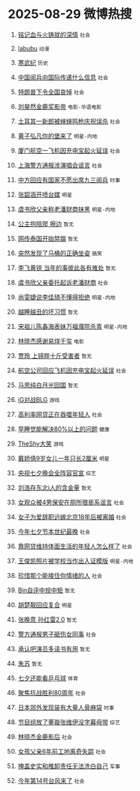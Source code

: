 # 2025-08-29 微博热搜 
1. [铭记血与火铸就的深情](https://m.weibo.cn/search?containerid=100103type%3D1%26t%3D10%26q%3D%23%E9%93%AD%E8%AE%B0%E8%A1%80%E4%B8%8E%E7%81%AB%E9%93%B8%E5%B0%B1%E7%9A%84%E6%B7%B1%E6%83%85%23&stream_entry_id=51&isnewpage=1&extparam=seat%3D1%26q%3D%2523%25E9%2593%25AD%25E8%25AE%25B0%25E8%25A1%2580%25E4%25B8%258E%25E7%2581%25AB%25E9%2593%25B8%25E5%25B0%25B1%25E7%259A%2584%25E6%25B7%25B1%25E6%2583%2585%2523%26cate%3D10103%26filter_type%3Drealtimehot%26stream_entry_id%3D51%26c_type%3D51%26dgr%3D0%26pos%3D0%26display_time%3D1756397189%26pre_seqid%3D175639718907304138762107) `社会` 

2. [labubu](https://m.weibo.cn/search?containerid=100103type%3D1%26t%3D10%26q%3Dlabubu&stream_entry_id=31&isnewpage=1&extparam=seat%3D1%26q%3Dlabubu%26filter_type%3Drealtimehot%26c_type%3D31%26dgr%3D0%26band_rank%3D1%26flag%3D2%26lcate%3D5001%26stream_entry_id%3D31%26cate%3D5001%26pos%3D0%26realpos%3D1%26display_time%3D1756397189%26pre_seqid%3D175639718907304138762107) `动漫` 

3. [寒武纪](https://m.weibo.cn/search?containerid=100103type%3D1%26t%3D10%26q%3D%E5%AF%92%E6%AD%A6%E7%BA%AA&stream_entry_id=31&isnewpage=1&extparam=seat%3D1%26q%3D%25E5%25AF%2592%25E6%25AD%25A6%25E7%25BA%25AA%26filter_type%3Drealtimehot%26c_type%3D31%26dgr%3D0%26band_rank%3D2%26flag%3D0%26lcate%3D5001%26stream_entry_id%3D31%26cate%3D5001%26pos%3D1%26realpos%3D2%26display_time%3D1756397189%26pre_seqid%3D175639718907304138762107) `历史` 

4. [中国阅兵向国际传递什么信息](https://m.weibo.cn/search?containerid=100103type%3D1%26t%3D10%26q%3D%23%E4%B8%AD%E5%9B%BD%E9%98%85%E5%85%B5%E5%90%91%E5%9B%BD%E9%99%85%E4%BC%A0%E9%80%92%E4%BB%80%E4%B9%88%E4%BF%A1%E6%81%AF%23&stream_entry_id=31&isnewpage=1&extparam=seat%3D1%26q%3D%2523%25E4%25B8%25AD%25E5%259B%25BD%25E9%2598%2585%25E5%2585%25B5%25E5%2590%2591%25E5%259B%25BD%25E9%2599%2585%25E4%25BC%25A0%25E9%2580%2592%25E4%25BB%2580%25E4%25B9%2588%25E4%25BF%25A1%25E6%2581%25AF%2523%26filter_type%3Drealtimehot%26c_type%3D31%26dgr%3D0%26band_rank%3D3%26flag%3D0%26lcate%3D5001%26stream_entry_id%3D31%26cate%3D5001%26pos%3D2%26realpos%3D3%26display_time%3D1756397189%26pre_seqid%3D175639718907304138762107) `社会` 

5. [特朗普下令全国哀悼](https://m.weibo.cn/search?containerid=100103type%3D1%26t%3D10%26q%3D%23%E7%89%B9%E6%9C%97%E6%99%AE%E4%B8%8B%E4%BB%A4%E5%85%A8%E5%9B%BD%E5%93%80%E6%82%BC%23&stream_entry_id=31&isnewpage=1&extparam=seat%3D1%26q%3D%2523%25E7%2589%25B9%25E6%259C%2597%25E6%2599%25AE%25E4%25B8%258B%25E4%25BB%25A4%25E5%2585%25A8%25E5%259B%25BD%25E5%2593%2580%25E6%2582%25BC%2523%26filter_type%3Drealtimehot%26c_type%3D31%26dgr%3D0%26band_rank%3D4%26flag%3D0%26lcate%3D5001%26stream_entry_id%3D31%26cate%3D5001%26pos%3D3%26realpos%3D4%26display_time%3D1756397189%26pre_seqid%3D175639718907304138762107) `社会` 

6. [刘昊然金鹿奖影帝](https://m.weibo.cn/search?containerid=100103type%3D1%26t%3D10%26q%3D%23%E5%88%98%E6%98%8A%E7%84%B6%E9%87%91%E9%B9%BF%E5%A5%96%E5%BD%B1%E5%B8%9D%23&stream_entry_id=31&isnewpage=1&extparam=seat%3D1%26q%3D%2523%25E5%2588%2598%25E6%2598%258A%25E7%2584%25B6%25E9%2587%2591%25E9%25B9%25BF%25E5%25A5%2596%25E5%25BD%25B1%25E5%25B8%259D%2523%26filter_type%3Drealtimehot%26c_type%3D31%26dgr%3D0%26band_rank%3D5%26flag%3D0%26lcate%3D5001%26stream_entry_id%3D31%26cate%3D5001%26pos%3D4%26realpos%3D5%26display_time%3D1756397189%26pre_seqid%3D175639718907304138762107) `电影-华语电影` 

7. [土耳其一新郎被婶婶鸣枪庆祝误杀](https://m.weibo.cn/search?containerid=100103type%3D1%26t%3D10%26q%3D%23%E5%9C%9F%E8%80%B3%E5%85%B6%E4%B8%80%E6%96%B0%E9%83%8E%E8%A2%AB%E5%A9%B6%E5%A9%B6%E9%B8%A3%E6%9E%AA%E5%BA%86%E7%A5%9D%E8%AF%AF%E6%9D%80%23&stream_entry_id=31&isnewpage=1&extparam=seat%3D1%26q%3D%2523%25E5%259C%259F%25E8%2580%25B3%25E5%2585%25B6%25E4%25B8%2580%25E6%2596%25B0%25E9%2583%258E%25E8%25A2%25AB%25E5%25A9%25B6%25E5%25A9%25B6%25E9%25B8%25A3%25E6%259E%25AA%25E5%25BA%2586%25E7%25A5%259D%25E8%25AF%25AF%25E6%259D%2580%2523%26filter_type%3Drealtimehot%26c_type%3D31%26dgr%3D0%26band_rank%3D6%26flag%3D0%26lcate%3D5001%26stream_entry_id%3D31%26cate%3D5001%26pos%3D5%26realpos%3D6%26display_time%3D1756397189%26pre_seqid%3D175639718907304138762107) `社会` 

8. [黄子弘凡你的堡来了](https://m.weibo.cn/search?containerid=100103type%3D1%26t%3D10%26q%3D%23%E9%BB%84%E5%AD%90%E5%BC%98%E5%87%A1%E4%BD%A0%E7%9A%84%E5%A0%A1%E6%9D%A5%E4%BA%86%23&stream_entry_id=31&isnewpage=1&extparam=seat%3D1%26q%3D%2523%25E9%25BB%2584%25E5%25AD%2590%25E5%25BC%2598%25E5%2587%25A1%25E4%25BD%25A0%25E7%259A%2584%25E5%25A0%25A1%25E6%259D%25A5%25E4%25BA%2586%2523%26filter_type%3Drealtimehot%26c_type%3D31%26dgr%3D0%26band_rank%3D7%26adid%3D299066%26stream_entry_id%3D31%26lcate%3D5001%26is_ad_pos%3D1%26cate%3D5001%26pos%3D6%26topic_ad%3D1%26display_time%3D1756397189%26pre_seqid%3D175639718907304138762107) `明星-内地` 

9. [厦门航空一飞机因充电宝起火延误](https://m.weibo.cn/search?containerid=100103type%3D1%26t%3D10%26q%3D%23%E5%8E%A6%E9%97%A8%E8%88%AA%E7%A9%BA%E4%B8%80%E9%A3%9E%E6%9C%BA%E5%9B%A0%E5%85%85%E7%94%B5%E5%AE%9D%E8%B5%B7%E7%81%AB%E5%BB%B6%E8%AF%AF%23&stream_entry_id=31&isnewpage=1&extparam=seat%3D1%26q%3D%2523%25E5%258E%25A6%25E9%2597%25A8%25E8%2588%25AA%25E7%25A9%25BA%25E4%25B8%2580%25E9%25A3%259E%25E6%259C%25BA%25E5%259B%25A0%25E5%2585%2585%25E7%2594%25B5%25E5%25AE%259D%25E8%25B5%25B7%25E7%2581%25AB%25E5%25BB%25B6%25E8%25AF%25AF%2523%26filter_type%3Drealtimehot%26c_type%3D31%26dgr%3D0%26band_rank%3D7%26flag%3D1%26lcate%3D5001%26stream_entry_id%3D31%26cate%3D5001%26pos%3D7%26realpos%3D7%26display_time%3D1756397189%26pre_seqid%3D175639718907304138762107) `社会` 

10. [上海警方通报涉演唱会谣言](https://m.weibo.cn/search?containerid=100103type%3D1%26t%3D10%26q%3D%23%E4%B8%8A%E6%B5%B7%E8%AD%A6%E6%96%B9%E9%80%9A%E6%8A%A5%E6%B6%89%E6%BC%94%E5%94%B1%E4%BC%9A%E8%B0%A3%E8%A8%80%23&stream_entry_id=31&isnewpage=1&extparam=seat%3D1%26q%3D%2523%25E4%25B8%258A%25E6%25B5%25B7%25E8%25AD%25A6%25E6%2596%25B9%25E9%2580%259A%25E6%258A%25A5%25E6%25B6%2589%25E6%25BC%2594%25E5%2594%25B1%25E4%25BC%259A%25E8%25B0%25A3%25E8%25A8%2580%2523%26filter_type%3Drealtimehot%26c_type%3D31%26dgr%3D0%26band_rank%3D8%26flag%3D0%26lcate%3D5001%26stream_entry_id%3D31%26cate%3D5001%26pos%3D8%26realpos%3D8%26display_time%3D1756397189%26pre_seqid%3D175639718907304138762107) `社会` 

11. [中方回应有国家不愿出席九三阅兵](https://m.weibo.cn/search?containerid=100103type%3D1%26t%3D10%26q%3D%23%E4%B8%AD%E6%96%B9%E5%9B%9E%E5%BA%94%E6%9C%89%E5%9B%BD%E5%AE%B6%E4%B8%8D%E6%84%BF%E5%87%BA%E5%B8%AD%E4%B9%9D%E4%B8%89%E9%98%85%E5%85%B5%23&stream_entry_id=31&isnewpage=1&extparam=seat%3D1%26q%3D%2523%25E4%25B8%25AD%25E6%2596%25B9%25E5%259B%259E%25E5%25BA%2594%25E6%259C%2589%25E5%259B%25BD%25E5%25AE%25B6%25E4%25B8%258D%25E6%2584%25BF%25E5%2587%25BA%25E5%25B8%25AD%25E4%25B9%259D%25E4%25B8%2589%25E9%2598%2585%25E5%2585%25B5%2523%26filter_type%3Drealtimehot%26c_type%3D31%26dgr%3D0%26band_rank%3D9%26flag%3D0%26lcate%3D5001%26stream_entry_id%3D31%26cate%3D5001%26pos%3D9%26realpos%3D9%26display_time%3D1756397189%26pre_seqid%3D175639718907304138762107) `时事` 

12. [张韶涵开喷台媒](https://m.weibo.cn/search?containerid=100103type%3D1%26t%3D10%26q%3D%23%E5%BC%A0%E9%9F%B6%E6%B6%B5%E5%BC%80%E5%96%B7%E5%8F%B0%E5%AA%92%23&stream_entry_id=31&isnewpage=1&extparam=seat%3D1%26q%3D%2523%25E5%25BC%25A0%25E9%259F%25B6%25E6%25B6%25B5%25E5%25BC%2580%25E5%2596%25B7%25E5%258F%25B0%25E5%25AA%2592%2523%26filter_type%3Drealtimehot%26c_type%3D31%26dgr%3D0%26band_rank%3D10%26flag%3D0%26lcate%3D5001%26stream_entry_id%3D31%26cate%3D5001%26pos%3D10%26realpos%3D10%26display_time%3D1756397189%26pre_seqid%3D175639718907304138762107) `明星` 

13. [虞书欣父亲称老潘财商抹黑](https://m.weibo.cn/search?containerid=100103type%3D1%26t%3D10%26q%3D%23%E8%99%9E%E4%B9%A6%E6%AC%A3%E7%88%B6%E4%BA%B2%E7%A7%B0%E8%80%81%E6%BD%98%E8%B4%A2%E5%95%86%E6%8A%B9%E9%BB%91%23&stream_entry_id=31&isnewpage=1&extparam=seat%3D1%26q%3D%2523%25E8%2599%259E%25E4%25B9%25A6%25E6%25AC%25A3%25E7%2588%25B6%25E4%25BA%25B2%25E7%25A7%25B0%25E8%2580%2581%25E6%25BD%2598%25E8%25B4%25A2%25E5%2595%2586%25E6%258A%25B9%25E9%25BB%2591%2523%26filter_type%3Drealtimehot%26c_type%3D31%26dgr%3D0%26band_rank%3D11%26flag%3D1%26lcate%3D5001%26stream_entry_id%3D31%26cate%3D5001%26pos%3D11%26realpos%3D11%26display_time%3D1756397189%26pre_seqid%3D175639718907304138762107) `明星-内地` 

14. [公主抱陪爬 擦边](https://m.weibo.cn/search?containerid=100103type%3D1%26t%3D10%26q%3D%E5%85%AC%E4%B8%BB%E6%8A%B1%E9%99%AA%E7%88%AC+%E6%93%A6%E8%BE%B9&stream_entry_id=31&isnewpage=1&extparam=seat%3D1%26q%3D%25E5%2585%25AC%25E4%25B8%25BB%25E6%258A%25B1%25E9%2599%25AA%25E7%2588%25AC%2520%25E6%2593%25A6%25E8%25BE%25B9%26filter_type%3Drealtimehot%26c_type%3D31%26dgr%3D0%26band_rank%3D12%26flag%3D1%26lcate%3D5001%26stream_entry_id%3D31%26cate%3D5001%26pos%3D12%26realpos%3D12%26display_time%3D1756397189%26pre_seqid%3D175639718907304138762107) `暂无` 

15. [网传泰国开始禁娱](https://m.weibo.cn/search?containerid=100103type%3D1%26t%3D10%26q%3D%E7%BD%91%E4%BC%A0%E6%B3%B0%E5%9B%BD%E5%BC%80%E5%A7%8B%E7%A6%81%E5%A8%B1&stream_entry_id=31&isnewpage=1&extparam=seat%3D1%26q%3D%25E7%25BD%2591%25E4%25BC%25A0%25E6%25B3%25B0%25E5%259B%25BD%25E5%25BC%2580%25E5%25A7%258B%25E7%25A6%2581%25E5%25A8%25B1%26filter_type%3Drealtimehot%26c_type%3D31%26dgr%3D0%26band_rank%3D13%26flag%3D0%26lcate%3D5001%26stream_entry_id%3D31%26cate%3D5001%26pos%3D13%26realpos%3D13%26display_time%3D1756397189%26pre_seqid%3D175639718907304138762107) `暂无` 

16. [突然发现了马桶的正确坐姿](https://m.weibo.cn/search?containerid=100103type%3D1%26t%3D10%26q%3D%E7%AA%81%E7%84%B6%E5%8F%91%E7%8E%B0%E4%BA%86%E9%A9%AC%E6%A1%B6%E7%9A%84%E6%AD%A3%E7%A1%AE%E5%9D%90%E5%A7%BF&stream_entry_id=31&isnewpage=1&extparam=seat%3D1%26q%3D%25E7%25AA%2581%25E7%2584%25B6%25E5%258F%2591%25E7%258E%25B0%25E4%25BA%2586%25E9%25A9%25AC%25E6%25A1%25B6%25E7%259A%2584%25E6%25AD%25A3%25E7%25A1%25AE%25E5%259D%2590%25E5%25A7%25BF%26filter_type%3Drealtimehot%26c_type%3D31%26dgr%3D0%26band_rank%3D14%26flag%3D0%26lcate%3D5001%26stream_entry_id%3D31%26cate%3D5001%26pos%3D14%26realpos%3D14%26display_time%3D1756397189%26pre_seqid%3D175639718907304138762107) `搞笑` 

17. [李飞黄锐 当年的事彼此各有难处](https://m.weibo.cn/search?containerid=100103type%3D1%26t%3D10%26q%3D%E6%9D%8E%E9%A3%9E%E9%BB%84%E9%94%90+%E5%BD%93%E5%B9%B4%E7%9A%84%E4%BA%8B%E5%BD%BC%E6%AD%A4%E5%90%84%E6%9C%89%E9%9A%BE%E5%A4%84&stream_entry_id=31&isnewpage=1&extparam=seat%3D1%26q%3D%25E6%259D%258E%25E9%25A3%259E%25E9%25BB%2584%25E9%2594%2590%2520%25E5%25BD%2593%25E5%25B9%25B4%25E7%259A%2584%25E4%25BA%258B%25E5%25BD%25BC%25E6%25AD%25A4%25E5%2590%2584%25E6%259C%2589%25E9%259A%25BE%25E5%25A4%2584%26filter_type%3Drealtimehot%26c_type%3D31%26dgr%3D0%26band_rank%3D15%26flag%3D0%26lcate%3D5001%26stream_entry_id%3D31%26cate%3D5001%26pos%3D15%26realpos%3D15%26display_time%3D1756397189%26pre_seqid%3D175639718907304138762107) `暂无` 

18. [虞书欣父亲委托起诉老潘财商](https://m.weibo.cn/search?containerid=100103type%3D1%26t%3D10%26q%3D%23%E8%99%9E%E4%B9%A6%E6%AC%A3%E7%88%B6%E4%BA%B2%E5%A7%94%E6%89%98%E8%B5%B7%E8%AF%89%E8%80%81%E6%BD%98%E8%B4%A2%E5%95%86%23&stream_entry_id=31&isnewpage=1&extparam=seat%3D1%26q%3D%2523%25E8%2599%259E%25E4%25B9%25A6%25E6%25AC%25A3%25E7%2588%25B6%25E4%25BA%25B2%25E5%25A7%2594%25E6%2589%2598%25E8%25B5%25B7%25E8%25AF%2589%25E8%2580%2581%25E6%25BD%2598%25E8%25B4%25A2%25E5%2595%2586%2523%26filter_type%3Drealtimehot%26c_type%3D31%26dgr%3D0%26band_rank%3D16%26flag%3D2%26lcate%3D5001%26stream_entry_id%3D31%26cate%3D5001%26pos%3D16%26realpos%3D16%26display_time%3D1756397189%26pre_seqid%3D175639718907304138762107) `社会` 

19. [尚雯婕说李佳琦不懂得拒绝](https://m.weibo.cn/search?containerid=100103type%3D1%26t%3D10%26q%3D%E5%B0%9A%E9%9B%AF%E5%A9%95%E8%AF%B4%E6%9D%8E%E4%BD%B3%E7%90%A6%E4%B8%8D%E6%87%82%E5%BE%97%E6%8B%92%E7%BB%9D&stream_entry_id=31&isnewpage=1&extparam=seat%3D1%26q%3D%25E5%25B0%259A%25E9%259B%25AF%25E5%25A9%2595%25E8%25AF%25B4%25E6%259D%258E%25E4%25BD%25B3%25E7%2590%25A6%25E4%25B8%258D%25E6%2587%2582%25E5%25BE%2597%25E6%258B%2592%25E7%25BB%259D%26filter_type%3Drealtimehot%26c_type%3D31%26dgr%3D0%26band_rank%3D17%26flag%3D1%26lcate%3D5001%26stream_entry_id%3D31%26cate%3D5001%26pos%3D17%26realpos%3D17%26display_time%3D1756397189%26pre_seqid%3D175639718907304138762107) `明星-内地` 

20. [越睡越丑的坏习惯](https://m.weibo.cn/search?containerid=100103type%3D1%26t%3D10%26q%3D%E8%B6%8A%E7%9D%A1%E8%B6%8A%E4%B8%91%E7%9A%84%E5%9D%8F%E4%B9%A0%E6%83%AF&stream_entry_id=31&isnewpage=1&extparam=seat%3D1%26q%3D%25E8%25B6%258A%25E7%259D%25A1%25E8%25B6%258A%25E4%25B8%2591%25E7%259A%2584%25E5%259D%258F%25E4%25B9%25A0%25E6%2583%25AF%26filter_type%3Drealtimehot%26c_type%3D31%26dgr%3D0%26band_rank%3D18%26flag%3D0%26lcate%3D5001%26stream_entry_id%3D31%26cate%3D5001%26pos%3D18%26realpos%3D18%26display_time%3D1756397189%26pre_seqid%3D175639718907304138762107) `暂无` 

21. [宋祖儿陈鑫海表妹万福濮院杀青](https://m.weibo.cn/search?containerid=100103type%3D1%26t%3D10%26q%3D%23%E5%AE%8B%E7%A5%96%E5%84%BF%E9%99%88%E9%91%AB%E6%B5%B7%E8%A1%A8%E5%A6%B9%E4%B8%87%E7%A6%8F%E6%BF%AE%E9%99%A2%E6%9D%80%E9%9D%92%23&stream_entry_id=31&isnewpage=1&extparam=seat%3D1%26q%3D%2523%25E5%25AE%258B%25E7%25A5%2596%25E5%2584%25BF%25E9%2599%2588%25E9%2591%25AB%25E6%25B5%25B7%25E8%25A1%25A8%25E5%25A6%25B9%25E4%25B8%2587%25E7%25A6%258F%25E6%25BF%25AE%25E9%2599%25A2%25E6%259D%2580%25E9%259D%2592%2523%26filter_type%3Drealtimehot%26c_type%3D31%26dgr%3D0%26band_rank%3D19%26flag%3D1%26lcate%3D5001%26stream_entry_id%3D31%26cate%3D5001%26pos%3D19%26realpos%3D19%26display_time%3D1756397189%26pre_seqid%3D175639718907304138762107) `明星-内地` 

22. [林晓杰感谢易烊千玺](https://m.weibo.cn/search?containerid=100103type%3D1%26t%3D10%26q%3D%23%E6%9E%97%E6%99%93%E6%9D%B0%E6%84%9F%E8%B0%A2%E6%98%93%E7%83%8A%E5%8D%83%E7%8E%BA%23&stream_entry_id=31&isnewpage=1&extparam=seat%3D1%26q%3D%2523%25E6%259E%2597%25E6%2599%2593%25E6%259D%25B0%25E6%2584%259F%25E8%25B0%25A2%25E6%2598%2593%25E7%2583%258A%25E5%258D%2583%25E7%258E%25BA%2523%26filter_type%3Drealtimehot%26c_type%3D31%26dgr%3D0%26band_rank%3D20%26flag%3D0%26lcate%3D5001%26stream_entry_id%3D31%26cate%3D5001%26pos%3D20%26realpos%3D20%26display_time%3D1756397189%26pre_seqid%3D175639718907304138762107) `电影` 

23. [贾玲 上镜胖十斤受害者](https://m.weibo.cn/search?containerid=100103type%3D1%26t%3D10%26q%3D%E8%B4%BE%E7%8E%B2+%E4%B8%8A%E9%95%9C%E8%83%96%E5%8D%81%E6%96%A4%E5%8F%97%E5%AE%B3%E8%80%85&stream_entry_id=31&isnewpage=1&extparam=seat%3D1%26q%3D%25E8%25B4%25BE%25E7%258E%25B2%2520%25E4%25B8%258A%25E9%2595%259C%25E8%2583%2596%25E5%258D%2581%25E6%2596%25A4%25E5%258F%2597%25E5%25AE%25B3%25E8%2580%2585%26filter_type%3Drealtimehot%26c_type%3D31%26dgr%3D0%26band_rank%3D21%26flag%3D2%26lcate%3D5001%26stream_entry_id%3D31%26cate%3D5001%26pos%3D21%26realpos%3D21%26display_time%3D1756397189%26pre_seqid%3D175639718907304138762107) `暂无` 

24. [航空公司回应飞机因充电宝起火延误](https://m.weibo.cn/search?containerid=100103type%3D1%26t%3D10%26q%3D%23%E8%88%AA%E7%A9%BA%E5%85%AC%E5%8F%B8%E5%9B%9E%E5%BA%94%E9%A3%9E%E6%9C%BA%E5%9B%A0%E5%85%85%E7%94%B5%E5%AE%9D%E8%B5%B7%E7%81%AB%E5%BB%B6%E8%AF%AF%23&stream_entry_id=31&isnewpage=1&extparam=seat%3D1%26q%3D%2523%25E8%2588%25AA%25E7%25A9%25BA%25E5%2585%25AC%25E5%258F%25B8%25E5%259B%259E%25E5%25BA%2594%25E9%25A3%259E%25E6%259C%25BA%25E5%259B%25A0%25E5%2585%2585%25E7%2594%25B5%25E5%25AE%259D%25E8%25B5%25B7%25E7%2581%25AB%25E5%25BB%25B6%25E8%25AF%25AF%2523%26filter_type%3Drealtimehot%26c_type%3D31%26dgr%3D0%26band_rank%3D22%26flag%3D1%26lcate%3D5001%26stream_entry_id%3D31%26cate%3D5001%26pos%3D22%26realpos%3D22%26display_time%3D1756397189%26pre_seqid%3D175639718907304138762107) `社会` 

25. [马思纯白月光回国](https://m.weibo.cn/search?containerid=100103type%3D1%26t%3D10%26q%3D%E9%A9%AC%E6%80%9D%E7%BA%AF%E7%99%BD%E6%9C%88%E5%85%89%E5%9B%9E%E5%9B%BD&stream_entry_id=31&isnewpage=1&extparam=seat%3D1%26q%3D%25E9%25A9%25AC%25E6%2580%259D%25E7%25BA%25AF%25E7%2599%25BD%25E6%259C%2588%25E5%2585%2589%25E5%259B%259E%25E5%259B%25BD%26filter_type%3Drealtimehot%26c_type%3D31%26dgr%3D0%26band_rank%3D23%26flag%3D2%26lcate%3D5001%26stream_entry_id%3D31%26cate%3D5001%26pos%3D23%26realpos%3D23%26display_time%3D1756397189%26pre_seqid%3D175639718907304138762107) `暂无` 

26. [iG对战BLG](https://m.weibo.cn/search?containerid=100103type%3D1%26t%3D10%26q%3DiG%E5%AF%B9%E6%88%98BLG&stream_entry_id=31&isnewpage=1&extparam=seat%3D1%26q%3DiG%25E5%25AF%25B9%25E6%2588%2598BLG%26filter_type%3Drealtimehot%26c_type%3D31%26dgr%3D0%26band_rank%3D24%26flag%3D0%26lcate%3D5001%26stream_entry_id%3D31%26cate%3D5001%26pos%3D24%26realpos%3D24%26display_time%3D1756397189%26pre_seqid%3D175639718907304138762107) `游戏` 

27. [高利率网贷正在吞噬年轻人](https://m.weibo.cn/search?containerid=100103type%3D1%26t%3D10%26q%3D%23%E9%AB%98%E5%88%A9%E7%8E%87%E7%BD%91%E8%B4%B7%E6%AD%A3%E5%9C%A8%E5%90%9E%E5%99%AC%E5%B9%B4%E8%BD%BB%E4%BA%BA%23&stream_entry_id=31&isnewpage=1&extparam=seat%3D1%26q%3D%2523%25E9%25AB%2598%25E5%2588%25A9%25E7%258E%2587%25E7%25BD%2591%25E8%25B4%25B7%25E6%25AD%25A3%25E5%259C%25A8%25E5%2590%259E%25E5%2599%25AC%25E5%25B9%25B4%25E8%25BD%25BB%25E4%25BA%25BA%2523%26filter_type%3Drealtimehot%26c_type%3D31%26dgr%3D0%26band_rank%3D25%26flag%3D0%26lcate%3D5001%26stream_entry_id%3D31%26cate%3D5001%26pos%3D25%26realpos%3D25%26display_time%3D1756397189%26pre_seqid%3D175639718907304138762107) `社会` 

28. [早睡觉能解决80%以上的问题](https://m.weibo.cn/search?containerid=100103type%3D1%26t%3D10%26q%3D%23%E6%97%A9%E7%9D%A1%E8%A7%89%E8%83%BD%E8%A7%A3%E5%86%B380%25%E4%BB%A5%E4%B8%8A%E7%9A%84%E9%97%AE%E9%A2%98%23&stream_entry_id=31&isnewpage=1&extparam=seat%3D1%26q%3D%2523%25E6%2597%25A9%25E7%259D%25A1%25E8%25A7%2589%25E8%2583%25BD%25E8%25A7%25A3%25E5%2586%25B380%2525%25E4%25BB%25A5%25E4%25B8%258A%25E7%259A%2584%25E9%2597%25AE%25E9%25A2%2598%2523%26filter_type%3Drealtimehot%26c_type%3D31%26dgr%3D0%26band_rank%3D26%26flag%3D0%26lcate%3D5001%26stream_entry_id%3D31%26cate%3D5001%26pos%3D26%26realpos%3D26%26display_time%3D1756397189%26pre_seqid%3D175639718907304138762107) `健康` 

29. [TheShy大笑](https://m.weibo.cn/search?containerid=100103type%3D1%26t%3D10%26q%3D%23TheShy%E5%A4%A7%E7%AC%91%23&stream_entry_id=31&isnewpage=1&extparam=seat%3D1%26q%3D%2523TheShy%25E5%25A4%25A7%25E7%25AC%2591%2523%26filter_type%3Drealtimehot%26c_type%3D31%26dgr%3D0%26band_rank%3D27%26flag%3D1%26lcate%3D5001%26stream_entry_id%3D31%26cate%3D5001%26pos%3D27%26realpos%3D27%26display_time%3D1756397189%26pre_seqid%3D175639718907304138762107) `游戏` 

30. [戴娇倩9岁女儿一年只长2厘米](https://m.weibo.cn/search?containerid=100103type%3D1%26t%3D10%26q%3D%23%E6%88%B4%E5%A8%87%E5%80%A99%E5%B2%81%E5%A5%B3%E5%84%BF%E4%B8%80%E5%B9%B4%E5%8F%AA%E9%95%BF2%E5%8E%98%E7%B1%B3%23&stream_entry_id=31&isnewpage=1&extparam=seat%3D1%26q%3D%2523%25E6%2588%25B4%25E5%25A8%2587%25E5%2580%25A99%25E5%25B2%2581%25E5%25A5%25B3%25E5%2584%25BF%25E4%25B8%2580%25E5%25B9%25B4%25E5%258F%25AA%25E9%2595%25BF2%25E5%258E%2598%25E7%25B1%25B3%2523%26filter_type%3Drealtimehot%26c_type%3D31%26dgr%3D0%26band_rank%3D28%26flag%3D0%26lcate%3D5001%26stream_entry_id%3D31%26cate%3D5001%26pos%3D28%26realpos%3D28%26display_time%3D1756397189%26pre_seqid%3D175639718907304138762107) `明星` 

31. [央视七夕晚会全阵容官宣](https://m.weibo.cn/search?containerid=100103type%3D1%26t%3D10%26q%3D%23%E5%A4%AE%E8%A7%86%E4%B8%83%E5%A4%95%E6%99%9A%E4%BC%9A%E5%85%A8%E9%98%B5%E5%AE%B9%E5%AE%98%E5%AE%A3%23&stream_entry_id=31&isnewpage=1&extparam=seat%3D1%26q%3D%2523%25E5%25A4%25AE%25E8%25A7%2586%25E4%25B8%2583%25E5%25A4%2595%25E6%2599%259A%25E4%25BC%259A%25E5%2585%25A8%25E9%2598%25B5%25E5%25AE%25B9%25E5%25AE%2598%25E5%25AE%25A3%2523%26filter_type%3Drealtimehot%26c_type%3D31%26dgr%3D0%26band_rank%3D29%26flag%3D0%26lcate%3D5001%26stream_entry_id%3D31%26cate%3D5001%26pos%3D29%26realpos%3D29%26display_time%3D1756397189%26pre_seqid%3D175639718907304138762107) `综艺` 

32. [刘浩存东北i人的含金量](https://m.weibo.cn/search?containerid=100103type%3D1%26t%3D10%26q%3D%E5%88%98%E6%B5%A9%E5%AD%98%E4%B8%9C%E5%8C%97i%E4%BA%BA%E7%9A%84%E5%90%AB%E9%87%91%E9%87%8F&stream_entry_id=31&isnewpage=1&extparam=seat%3D1%26q%3D%25E5%2588%2598%25E6%25B5%25A9%25E5%25AD%2598%25E4%25B8%259C%25E5%258C%2597i%25E4%25BA%25BA%25E7%259A%2584%25E5%2590%25AB%25E9%2587%2591%25E9%2587%258F%26filter_type%3Drealtimehot%26c_type%3D31%26dgr%3D0%26band_rank%3D30%26flag%3D0%26lcate%3D5001%26stream_entry_id%3D31%26cate%3D5001%26pos%3D30%26realpos%3D30%26display_time%3D1756397189%26pre_seqid%3D175639718907304138762107) `暂无` 

33. [女观众被4男保安在厕所猥亵系谣言](https://m.weibo.cn/search?containerid=100103type%3D1%26t%3D10%26q%3D%23%E5%A5%B3%E8%A7%82%E4%BC%97%E8%A2%AB4%E7%94%B7%E4%BF%9D%E5%AE%89%E5%9C%A8%E5%8E%95%E6%89%80%E7%8C%A5%E4%BA%B5%E7%B3%BB%E8%B0%A3%E8%A8%80%23&stream_entry_id=31&isnewpage=1&extparam=seat%3D1%26q%3D%2523%25E5%25A5%25B3%25E8%25A7%2582%25E4%25BC%2597%25E8%25A2%25AB4%25E7%2594%25B7%25E4%25BF%259D%25E5%25AE%2589%25E5%259C%25A8%25E5%258E%2595%25E6%2589%2580%25E7%258C%25A5%25E4%25BA%25B5%25E7%25B3%25BB%25E8%25B0%25A3%25E8%25A8%2580%2523%26filter_type%3Drealtimehot%26c_type%3D31%26dgr%3D0%26band_rank%3D31%26flag%3D0%26lcate%3D5001%26stream_entry_id%3D31%26cate%3D5001%26pos%3D31%26realpos%3D31%26display_time%3D1756397189%26pre_seqid%3D175639718907304138762107) `社会` 

34. [女子为爱辞职远嫁北京18年后被离婚](https://m.weibo.cn/search?containerid=100103type%3D1%26t%3D10%26q%3D%23%E5%A5%B3%E5%AD%90%E4%B8%BA%E7%88%B1%E8%BE%9E%E8%81%8C%E8%BF%9C%E5%AB%81%E5%8C%97%E4%BA%AC18%E5%B9%B4%E5%90%8E%E8%A2%AB%E7%A6%BB%E5%A9%9A%23&stream_entry_id=31&isnewpage=1&extparam=seat%3D1%26q%3D%2523%25E5%25A5%25B3%25E5%25AD%2590%25E4%25B8%25BA%25E7%2588%25B1%25E8%25BE%259E%25E8%2581%258C%25E8%25BF%259C%25E5%25AB%2581%25E5%258C%2597%25E4%25BA%25AC18%25E5%25B9%25B4%25E5%2590%258E%25E8%25A2%25AB%25E7%25A6%25BB%25E5%25A9%259A%2523%26filter_type%3Drealtimehot%26c_type%3D31%26dgr%3D0%26band_rank%3D32%26flag%3D0%26lcate%3D5001%26stream_entry_id%3D31%26cate%3D5001%26pos%3D32%26realpos%3D32%26display_time%3D1756397189%26pre_seqid%3D175639718907304138762107) `社会` 

35. [今年七夕节本世纪最晚](https://m.weibo.cn/search?containerid=100103type%3D1%26t%3D10%26q%3D%23%E4%BB%8A%E5%B9%B4%E4%B8%83%E5%A4%95%E8%8A%82%E6%9C%AC%E4%B8%96%E7%BA%AA%E6%9C%80%E6%99%9A%23&stream_entry_id=31&isnewpage=1&extparam=seat%3D1%26q%3D%2523%25E4%25BB%258A%25E5%25B9%25B4%25E4%25B8%2583%25E5%25A4%2595%25E8%258A%2582%25E6%259C%25AC%25E4%25B8%2596%25E7%25BA%25AA%25E6%259C%2580%25E6%2599%259A%2523%26filter_type%3Drealtimehot%26c_type%3D31%26dgr%3D0%26band_rank%3D33%26flag%3D1%26lcate%3D5001%26stream_entry_id%3D31%26cate%3D5001%26pos%3D33%26realpos%3D33%26display_time%3D1756397189%26pre_seqid%3D175639718907304138762107) `社会` 

36. [靠网贷维持体面生活的年轻人怎么样了](https://m.weibo.cn/search?containerid=100103type%3D1%26t%3D10%26q%3D%23%E9%9D%A0%E7%BD%91%E8%B4%B7%E7%BB%B4%E6%8C%81%E4%BD%93%E9%9D%A2%E7%94%9F%E6%B4%BB%E7%9A%84%E5%B9%B4%E8%BD%BB%E4%BA%BA%E6%80%8E%E4%B9%88%E6%A0%B7%E4%BA%86%23&stream_entry_id=31&isnewpage=1&extparam=seat%3D1%26q%3D%2523%25E9%259D%25A0%25E7%25BD%2591%25E8%25B4%25B7%25E7%25BB%25B4%25E6%258C%2581%25E4%25BD%2593%25E9%259D%25A2%25E7%2594%259F%25E6%25B4%25BB%25E7%259A%2584%25E5%25B9%25B4%25E8%25BD%25BB%25E4%25BA%25BA%25E6%2580%258E%25E4%25B9%2588%25E6%25A0%25B7%25E4%25BA%2586%2523%26filter_type%3Drealtimehot%26c_type%3D31%26dgr%3D0%26band_rank%3D34%26flag%3D0%26lcate%3D5001%26stream_entry_id%3D31%26cate%3D5001%26pos%3D34%26realpos%3D34%26display_time%3D1756397189%26pre_seqid%3D175639718907304138762107) `社会` 

37. [王俊凯照片被学校当作出入证模版](https://m.weibo.cn/search?containerid=100103type%3D1%26t%3D10%26q%3D%23%E7%8E%8B%E4%BF%8A%E5%87%AF%E7%85%A7%E7%89%87%E8%A2%AB%E5%AD%A6%E6%A0%A1%E5%BD%93%E4%BD%9C%E5%87%BA%E5%85%A5%E8%AF%81%E6%A8%A1%E7%89%88%23&stream_entry_id=31&isnewpage=1&extparam=seat%3D1%26q%3D%2523%25E7%258E%258B%25E4%25BF%258A%25E5%2587%25AF%25E7%2585%25A7%25E7%2589%2587%25E8%25A2%25AB%25E5%25AD%25A6%25E6%25A0%25A1%25E5%25BD%2593%25E4%25BD%259C%25E5%2587%25BA%25E5%2585%25A5%25E8%25AF%2581%25E6%25A8%25A1%25E7%2589%2588%2523%26filter_type%3Drealtimehot%26c_type%3D31%26dgr%3D0%26band_rank%3D35%26flag%3D0%26lcate%3D5001%26stream_entry_id%3D31%26cate%3D5001%26pos%3D35%26realpos%3D35%26display_time%3D1756397189%26pre_seqid%3D175639718907304138762107) `明星-内地` 

38. [珍惜那个能接住你情绪的人](https://m.weibo.cn/search?containerid=100103type%3D1%26t%3D10%26q%3D%23%E7%8F%8D%E6%83%9C%E9%82%A3%E4%B8%AA%E8%83%BD%E6%8E%A5%E4%BD%8F%E4%BD%A0%E6%83%85%E7%BB%AA%E7%9A%84%E4%BA%BA%23&stream_entry_id=31&isnewpage=1&extparam=seat%3D1%26q%3D%2523%25E7%258F%258D%25E6%2583%259C%25E9%2582%25A3%25E4%25B8%25AA%25E8%2583%25BD%25E6%258E%25A5%25E4%25BD%258F%25E4%25BD%25A0%25E6%2583%2585%25E7%25BB%25AA%25E7%259A%2584%25E4%25BA%25BA%2523%26filter_type%3Drealtimehot%26c_type%3D31%26dgr%3D0%26band_rank%3D36%26flag%3D1%26lcate%3D5001%26stream_entry_id%3D31%26cate%3D5001%26pos%3D36%26realpos%3D36%26display_time%3D1756397189%26pre_seqid%3D175639718907304138762107) `社会` 

39. [Bin自评中规中矩](https://m.weibo.cn/search?containerid=100103type%3D1%26t%3D10%26q%3DBin%E8%87%AA%E8%AF%84%E4%B8%AD%E8%A7%84%E4%B8%AD%E7%9F%A9&stream_entry_id=31&isnewpage=1&extparam=seat%3D1%26q%3DBin%25E8%2587%25AA%25E8%25AF%2584%25E4%25B8%25AD%25E8%25A7%2584%25E4%25B8%25AD%25E7%259F%25A9%26filter_type%3Drealtimehot%26c_type%3D31%26dgr%3D0%26band_rank%3D37%26flag%3D1%26lcate%3D5001%26stream_entry_id%3D31%26cate%3D5001%26pos%3D37%26realpos%3D37%26display_time%3D1756397189%26pre_seqid%3D175639718907304138762107) `暂无` 

40. [胡楚靓回应复合](https://m.weibo.cn/search?containerid=100103type%3D1%26t%3D10%26q%3D%23%E8%83%A1%E6%A5%9A%E9%9D%93%E5%9B%9E%E5%BA%94%E5%A4%8D%E5%90%88%23&stream_entry_id=31&isnewpage=1&extparam=seat%3D1%26q%3D%2523%25E8%2583%25A1%25E6%25A5%259A%25E9%259D%2593%25E5%259B%259E%25E5%25BA%2594%25E5%25A4%258D%25E5%2590%2588%2523%26filter_type%3Drealtimehot%26c_type%3D31%26dgr%3D0%26band_rank%3D38%26flag%3D0%26lcate%3D5001%26stream_entry_id%3D31%26cate%3D5001%26pos%3D38%26realpos%3D38%26display_time%3D1756397189%26pre_seqid%3D175639718907304138762107) `明星` 

41. [张晚意 孙红雷2.0](https://m.weibo.cn/search?containerid=100103type%3D1%26t%3D10%26q%3D%E5%BC%A0%E6%99%9A%E6%84%8F+%E5%AD%99%E7%BA%A2%E9%9B%B72.0&stream_entry_id=31&isnewpage=1&extparam=seat%3D1%26q%3D%25E5%25BC%25A0%25E6%2599%259A%25E6%2584%258F%2520%25E5%25AD%2599%25E7%25BA%25A2%25E9%259B%25B72.0%26filter_type%3Drealtimehot%26c_type%3D31%26dgr%3D0%26band_rank%3D39%26flag%3D0%26lcate%3D5001%26stream_entry_id%3D31%26cate%3D5001%26pos%3D39%26realpos%3D39%26display_time%3D1756397189%26pre_seqid%3D175639718907304138762107) `暂无` 

42. [警方通报男子砸伤女同事](https://m.weibo.cn/search?containerid=100103type%3D1%26t%3D10%26q%3D%23%E8%AD%A6%E6%96%B9%E9%80%9A%E6%8A%A5%E7%94%B7%E5%AD%90%E7%A0%B8%E4%BC%A4%E5%A5%B3%E5%90%8C%E4%BA%8B%23&stream_entry_id=31&isnewpage=1&extparam=seat%3D1%26q%3D%2523%25E8%25AD%25A6%25E6%2596%25B9%25E9%2580%259A%25E6%258A%25A5%25E7%2594%25B7%25E5%25AD%2590%25E7%25A0%25B8%25E4%25BC%25A4%25E5%25A5%25B3%25E5%2590%258C%25E4%25BA%258B%2523%26filter_type%3Drealtimehot%26c_type%3D31%26dgr%3D0%26band_rank%3D40%26flag%3D0%26lcate%3D5001%26stream_entry_id%3D31%26cate%3D5001%26pos%3D40%26realpos%3D40%26display_time%3D1756397189%26pre_seqid%3D175639718907304138762107) `社会` 

43. [承认吧演员多读书有用](https://m.weibo.cn/search?containerid=100103type%3D1%26t%3D10%26q%3D%E6%89%BF%E8%AE%A4%E5%90%A7%E6%BC%94%E5%91%98%E5%A4%9A%E8%AF%BB%E4%B9%A6%E6%9C%89%E7%94%A8&stream_entry_id=31&isnewpage=1&extparam=seat%3D1%26q%3D%25E6%2589%25BF%25E8%25AE%25A4%25E5%2590%25A7%25E6%25BC%2594%25E5%2591%2598%25E5%25A4%259A%25E8%25AF%25BB%25E4%25B9%25A6%25E6%259C%2589%25E7%2594%25A8%26filter_type%3Drealtimehot%26c_type%3D31%26dgr%3D0%26band_rank%3D41%26flag%3D0%26lcate%3D5001%26stream_entry_id%3D31%26cate%3D5001%26pos%3D41%26realpos%3D41%26display_time%3D1756397189%26pre_seqid%3D175639718907304138762107) `暂无` 

44. [朱苏](https://m.weibo.cn/search?containerid=100103type%3D1%26t%3D10%26q%3D%E6%9C%B1%E8%8B%8F&stream_entry_id=31&isnewpage=1&extparam=seat%3D1%26q%3D%25E6%259C%25B1%25E8%258B%258F%26filter_type%3Drealtimehot%26c_type%3D31%26dgr%3D0%26band_rank%3D42%26flag%3D1%26lcate%3D5001%26stream_entry_id%3D31%26cate%3D5001%26pos%3D42%26realpos%3D42%26display_time%3D1756397189%26pre_seqid%3D175639718907304138762107) `暂无` 

45. [七夕还能看乒乓球](https://m.weibo.cn/search?containerid=100103type%3D1%26t%3D10%26q%3D%23%E4%B8%83%E5%A4%95%E8%BF%98%E8%83%BD%E7%9C%8B%E4%B9%92%E4%B9%93%E7%90%83%23&stream_entry_id=31&isnewpage=1&extparam=seat%3D1%26q%3D%2523%25E4%25B8%2583%25E5%25A4%2595%25E8%25BF%2598%25E8%2583%25BD%25E7%259C%258B%25E4%25B9%2592%25E4%25B9%2593%25E7%2590%2583%2523%26filter_type%3Drealtimehot%26c_type%3D31%26dgr%3D0%26band_rank%3D43%26flag%3D1%26lcate%3D5001%26stream_entry_id%3D31%26cate%3D5001%26pos%3D43%26realpos%3D43%26display_time%3D1756397189%26pre_seqid%3D175639718907304138762107) `体育` 

46. [聚焦抗战胜利80周年](https://m.weibo.cn/search?containerid=100103type%3D1%26t%3D10%26q%3D%23%E8%81%9A%E7%84%A6%E6%8A%97%E6%88%98%E8%83%9C%E5%88%A980%E5%91%A8%E5%B9%B4%23&stream_entry_id=31&isnewpage=1&extparam=seat%3D1%26q%3D%2523%25E8%2581%259A%25E7%2584%25A6%25E6%258A%2597%25E6%2588%2598%25E8%2583%259C%25E5%2588%25A980%25E5%2591%25A8%25E5%25B9%25B4%2523%26filter_type%3Drealtimehot%26c_type%3D31%26dgr%3D0%26band_rank%3D44%26flag%3D0%26lcate%3D5001%26stream_entry_id%3D31%26cate%3D5001%26pos%3D44%26realpos%3D44%26display_time%3D1756397189%26pre_seqid%3D175639718907304138762107) `社会` 

47. [日本郊外发现装有大量人骨麻袋](https://m.weibo.cn/search?containerid=100103type%3D1%26t%3D10%26q%3D%23%E6%97%A5%E6%9C%AC%E9%83%8A%E5%A4%96%E5%8F%91%E7%8E%B0%E8%A3%85%E6%9C%89%E5%A4%A7%E9%87%8F%E4%BA%BA%E9%AA%A8%E9%BA%BB%E8%A2%8B%23&stream_entry_id=31&isnewpage=1&extparam=seat%3D1%26q%3D%2523%25E6%2597%25A5%25E6%259C%25AC%25E9%2583%258A%25E5%25A4%2596%25E5%258F%2591%25E7%258E%25B0%25E8%25A3%2585%25E6%259C%2589%25E5%25A4%25A7%25E9%2587%258F%25E4%25BA%25BA%25E9%25AA%25A8%25E9%25BA%25BB%25E8%25A2%258B%2523%26filter_type%3Drealtimehot%26c_type%3D31%26dgr%3D0%26band_rank%3D45%26flag%3D0%26lcate%3D5001%26stream_entry_id%3D31%26cate%3D5001%26pos%3D45%26realpos%3D45%26display_time%3D1756397189%26pre_seqid%3D175639718907304138762107) `时事` 

48. [节目组放了董璇张维伊没字幕母带](https://m.weibo.cn/search?containerid=100103type%3D1%26t%3D10%26q%3D%23%E8%8A%82%E7%9B%AE%E7%BB%84%E6%94%BE%E4%BA%86%E8%91%A3%E7%92%87%E5%BC%A0%E7%BB%B4%E4%BC%8A%E6%B2%A1%E5%AD%97%E5%B9%95%E6%AF%8D%E5%B8%A6%23&stream_entry_id=31&isnewpage=1&extparam=seat%3D1%26q%3D%2523%25E8%258A%2582%25E7%259B%25AE%25E7%25BB%2584%25E6%2594%25BE%25E4%25BA%2586%25E8%2591%25A3%25E7%2592%2587%25E5%25BC%25A0%25E7%25BB%25B4%25E4%25BC%258A%25E6%25B2%25A1%25E5%25AD%2597%25E5%25B9%2595%25E6%25AF%258D%25E5%25B8%25A6%2523%26filter_type%3Drealtimehot%26c_type%3D31%26dgr%3D0%26band_rank%3D46%26flag%3D0%26lcate%3D5001%26stream_entry_id%3D31%26cate%3D5001%26pos%3D46%26realpos%3D46%26display_time%3D1756397189%26pre_seqid%3D175639718907304138762107) `综艺` 

49. [林晓杰金鹿影后](https://m.weibo.cn/search?containerid=100103type%3D1%26t%3D10%26q%3D%23%E6%9E%97%E6%99%93%E6%9D%B0%E9%87%91%E9%B9%BF%E5%BD%B1%E5%90%8E%23&stream_entry_id=31&isnewpage=1&extparam=seat%3D1%26q%3D%2523%25E6%259E%2597%25E6%2599%2593%25E6%259D%25B0%25E9%2587%2591%25E9%25B9%25BF%25E5%25BD%25B1%25E5%2590%258E%2523%26filter_type%3Drealtimehot%26c_type%3D31%26dgr%3D0%26band_rank%3D47%26flag%3D0%26lcate%3D5001%26stream_entry_id%3D31%26cate%3D5001%26pos%3D47%26realpos%3D47%26display_time%3D1756397189%26pre_seqid%3D175639718907304138762107) `社会` 

50. [女孩父亲6年前工地离奇失踪](https://m.weibo.cn/search?containerid=100103type%3D1%26t%3D10%26q%3D%23%E5%A5%B3%E5%AD%A9%E7%88%B6%E4%BA%B26%E5%B9%B4%E5%89%8D%E5%B7%A5%E5%9C%B0%E7%A6%BB%E5%A5%87%E5%A4%B1%E8%B8%AA%23&stream_entry_id=31&isnewpage=1&extparam=seat%3D1%26q%3D%2523%25E5%25A5%25B3%25E5%25AD%25A9%25E7%2588%25B6%25E4%25BA%25B26%25E5%25B9%25B4%25E5%2589%258D%25E5%25B7%25A5%25E5%259C%25B0%25E7%25A6%25BB%25E5%25A5%2587%25E5%25A4%25B1%25E8%25B8%25AA%2523%26filter_type%3Drealtimehot%26c_type%3D31%26dgr%3D0%26band_rank%3D48%26flag%3D1%26lcate%3D5001%26stream_entry_id%3D31%26cate%3D5001%26pos%3D48%26realpos%3D48%26display_time%3D1756397189%26pre_seqid%3D175639718907304138762107) `社会` 

51. [掩盖史实和推卸责任无法洗白自己](https://m.weibo.cn/search?containerid=100103type%3D1%26t%3D10%26q%3D%23%E6%8E%A9%E7%9B%96%E5%8F%B2%E5%AE%9E%E5%92%8C%E6%8E%A8%E5%8D%B8%E8%B4%A3%E4%BB%BB%E6%97%A0%E6%B3%95%E6%B4%97%E7%99%BD%E8%87%AA%E5%B7%B1%23&stream_entry_id=31&isnewpage=1&extparam=seat%3D1%26q%3D%2523%25E6%258E%25A9%25E7%259B%2596%25E5%258F%25B2%25E5%25AE%259E%25E5%2592%258C%25E6%258E%25A8%25E5%258D%25B8%25E8%25B4%25A3%25E4%25BB%25BB%25E6%2597%25A0%25E6%25B3%2595%25E6%25B4%2597%25E7%2599%25BD%25E8%2587%25AA%25E5%25B7%25B1%2523%26filter_type%3Drealtimehot%26c_type%3D31%26dgr%3D0%26band_rank%3D49%26flag%3D1%26lcate%3D5001%26stream_entry_id%3D31%26cate%3D5001%26pos%3D49%26realpos%3D49%26display_time%3D1756397189%26pre_seqid%3D175639718907304138762107) `军事` 

52. [今年第14号台风来了](https://m.weibo.cn/search?containerid=100103type%3D1%26t%3D10%26q%3D%23%E4%BB%8A%E5%B9%B4%E7%AC%AC14%E5%8F%B7%E5%8F%B0%E9%A3%8E%E6%9D%A5%E4%BA%86%23&stream_entry_id=31&isnewpage=1&extparam=seat%3D1%26q%3D%2523%25E4%25BB%258A%25E5%25B9%25B4%25E7%25AC%25AC14%25E5%258F%25B7%25E5%258F%25B0%25E9%25A3%258E%25E6%259D%25A5%25E4%25BA%2586%2523%26filter_type%3Drealtimehot%26c_type%3D31%26dgr%3D0%26band_rank%3D50%26flag%3D1%26lcate%3D5001%26stream_entry_id%3D31%26cate%3D5001%26pos%3D50%26realpos%3D50%26display_time%3D1756397189%26pre_seqid%3D175639718907304138762107) `社会` 
